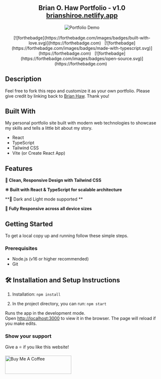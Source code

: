 <h2 align="center">
  Brian O. Haw Portfolio - v1.0<br/>
  <a href="https://brianshiroe.netlify.app" target="_blank">brianshiroe.netlify.app</a>
</h2>

<div align="center">
  <img alt="Portfolio Demo" src="./images/portfolio-demo.png" />
</div>

<br/>

<center>
[![forthebadge](https://forthebadge.com/images/badges/built-with-love.svg)](https://forthebadge.com) &nbsp;
[![forthebadge](https://forthebadge.com/images/badges/made-with-typescript.svg)](https://forthebadge.com) &nbsp;
[![forthebadge](https://forthebadge.com/images/badges/open-source.svg)](https://forthebadge.com) &nbsp;
</center>

## Description

Feel free to fork this repo and customize it as your own portfolio. Please give credit by linking back to [Brian Haw](https://github.com/BrianShiroe). Thank you!

## Built With

My personal portfolio site built with modern web technologies to showcase my skills and tells a little bit about my story.

- React  
- TypeScript  
- Tailwind CSS  
- Vite (or Create React App)  

## Features

**🎨 Clean, Responsive Design with Tailwind CSS**  

**⚛️ Built with React & TypeScript for scalable architecture**  

**🌙 Dark and Light mode supported **  

**📱 Fully Responsive across all device sizes**  

## Getting Started

To get a local copy up and running follow these simple steps.

### Prerequisites

- Node.js (v16 or higher recommended)  
- Git  

## 🛠 Installation and Setup Instructions

1. Installation: `npm install`

2. In the project directory, you can run: `npm start`

Runs the app in the development mode.\
Open [http://localhost:3000](http://localhost:3000) to view it in the browser.
The page will reload if you make edits.

### Show your support

Give a ⭐ if you like this website!

<a href="https://www.buymeacoffee.com/soumyajit4419" target="_blank"><img src="https://cdn.buymeacoffee.com/buttons/v2/default-violet.png" alt="Buy Me A Coffee" height= "60px" width= "217px" ></a>
